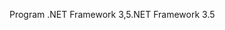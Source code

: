 <span data-ttu-id="12c5b-101">Program .NET Framework 3,5</span><span class="sxs-lookup"><span data-stu-id="12c5b-101">.NET Framework 3.5</span></span>